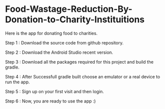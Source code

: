 # Food-Wastage-Reduction-By-Donation-to-Charity-Instituitions

Here is the app for donating food to charities.

Step 1 : Download the source code from github repository. 

Step 2 : Download the Android Studio recent version.

Step 3 : Download all the packages required for this project and build the gradle.

Step 4 : After Successfull gradle built choose an emulator or a real device to run the app.

Step 5 : Sign up on your first visit and then login.

Step 6 : Now, you are ready to use the app :)

